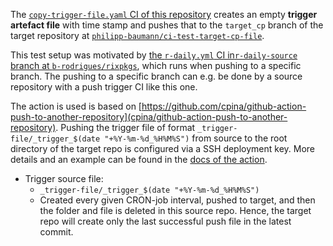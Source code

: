 The [`copy-trigger-file.yaml` CI of this repository](https://github.com/philipp-baumann/ci-test-source-cp-file/blob/main/.github/workflows/copy-trigger-file.yaml)
creates an empty **trigger artefact file** with time stamp and pushes that to
the `target_cp` branch of the target repository at
[`philipp-baumann/ci-test-target-cp-file`](https://github.com/philipp-baumann/ci-test-target-cp-file).

This test setup was motivated by [the `r-daily.yml` CI in`r-daily-source` branch at
`b-rodrigues/rixpkgs`](https://github.com/b-rodrigues/nixpkgs/blob/r-daily-source/.github/workflows/r-daily.yml),
which runs when pushing to a specific branch. The pushing to a specific branch
can e.g. be done by a source repository with a push trigger CI like this one.

The action is used is based on
[https://github.com/cpina/github-action-push-to-another-repository](cpina/github-action-push-to-another-repository).
Pushing the trigger file of format `_trigger-file/_trigger_$(date "+%Y-%m-%d_%H%M%S")`
from source to the root directory of the target repo is configured via a SSH
deployment key. More details and an example can be found in the [docs of the 
action](https://cpina.github.io/push-to-another-repository-docs/setup.html#setup-using-ssh-deploy-keys).

- Trigger source file:
  - `_trigger-file/_trigger_$(date "+%Y-%m-%d_%H%M%S")`
  - Created every given CRON-job interval, pushed to target, and then the folder
    and file is deleted in this source repo. Hence, the target repo will create
    only the last successful push file in the latest commit.
  